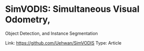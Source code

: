 # SimVODIS: Simultaneous Visual Odometry,
Object Detection, and Instance Segmentation

Link: https://github.com/Uehwan/SimVODIS
Type: Article